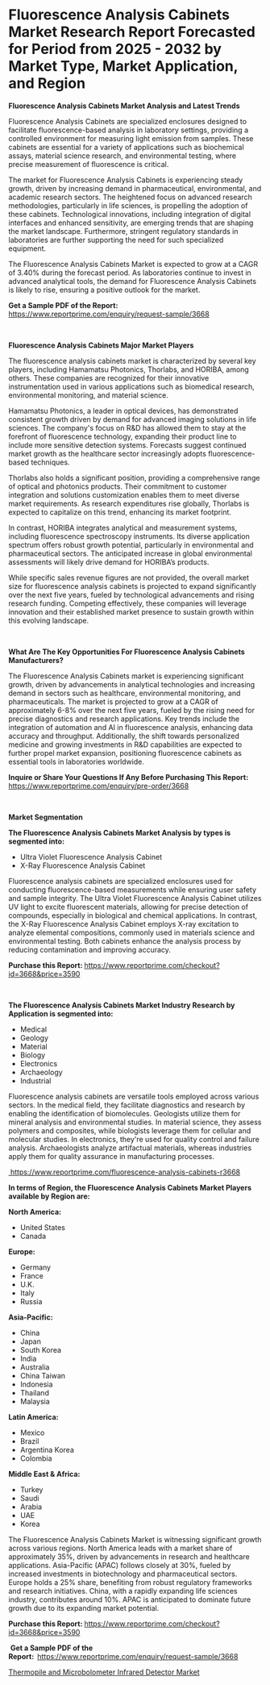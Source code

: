 <p><h1>Fluorescence Analysis Cabinets Market Research Report Forecasted for Period from 2025 -  2032 by Market Type, Market Application, and Region</h1></p><p><strong>Fluorescence Analysis Cabinets Market Analysis and Latest Trends</strong></p>
<p><p>Fluorescence Analysis Cabinets are specialized enclosures designed to facilitate fluorescence-based analysis in laboratory settings, providing a controlled environment for measuring light emission from samples. These cabinets are essential for a variety of applications such as biochemical assays, material science research, and environmental testing, where precise measurement of fluorescence is critical.</p><p>The market for Fluorescence Analysis Cabinets is experiencing steady growth, driven by increasing demand in pharmaceutical, environmental, and academic research sectors. The heightened focus on advanced research methodologies, particularly in life sciences, is propelling the adoption of these cabinets. Technological innovations, including integration of digital interfaces and enhanced sensitivity, are emerging trends that are shaping the market landscape. Furthermore, stringent regulatory standards in laboratories are further supporting the need for such specialized equipment.</p><p>The Fluorescence Analysis Cabinets Market is expected to grow at a CAGR of 3.40% during the forecast period. As laboratories continue to invest in advanced analytical tools, the demand for Fluorescence Analysis Cabinets is likely to rise, ensuring a positive outlook for the market.</p></p>
<p><strong>Get a Sample PDF of the Report:&nbsp;</strong> <a href="https://www.reportprime.com/enquiry/request-sample/3668?utm_campaign=2319&utm_medium=2&utm_source=Github&utm_content=ia&utm_term=18032025&utm_id=fluorescence-analysis-cabinets">https://www.reportprime.com/enquiry/request-sample/3668</a></p>
<p>&nbsp;</p>
<p><strong>Fluorescence Analysis Cabinets Major Market Players</strong></p>
<p><p>The fluorescence analysis cabinets market is characterized by several key players, including Hamamatsu Photonics, Thorlabs, and HORIBA, among others. These companies are recognized for their innovative instrumentation used in various applications such as biomedical research, environmental monitoring, and material science.</p><p>Hamamatsu Photonics, a leader in optical devices, has demonstrated consistent growth driven by demand for advanced imaging solutions in life sciences. The company's focus on R&D has allowed them to stay at the forefront of fluorescence technology, expanding their product line to include more sensitive detection systems. Forecasts suggest continued market growth as the healthcare sector increasingly adopts fluorescence-based techniques.</p><p>Thorlabs also holds a significant position, providing a comprehensive range of optical and photonics products. Their commitment to customer integration and solutions customization enables them to meet diverse market requirements. As research expenditures rise globally, Thorlabs is expected to capitalize on this trend, enhancing its market footprint.</p><p>In contrast, HORIBA integrates analytical and measurement systems, including fluorescence spectroscopy instruments. Its diverse application spectrum offers robust growth potential, particularly in environmental and pharmaceutical sectors. The anticipated increase in global environmental assessments will likely drive demand for HORIBA’s products.</p><p>While specific sales revenue figures are not provided, the overall market size for fluorescence analysis cabinets is projected to expand significantly over the next five years, fueled by technological advancements and rising research funding. Competing effectively, these companies will leverage innovation and their established market presence to sustain growth within this evolving landscape.</p></p>
<p>&nbsp;</p>
<p><strong>What Are The Key Opportunities For Fluorescence Analysis Cabinets Manufacturers?</strong></p>
<p><p>The Fluorescence Analysis Cabinets market is experiencing significant growth, driven by advancements in analytical technologies and increasing demand in sectors such as healthcare, environmental monitoring, and pharmaceuticals. The market is projected to grow at a CAGR of approximately 6-8% over the next five years, fueled by the rising need for precise diagnostics and research applications. Key trends include the integration of automation and AI in fluorescence analysis, enhancing data accuracy and throughput. Additionally, the shift towards personalized medicine and growing investments in R&D capabilities are expected to further propel market expansion, positioning fluorescence cabinets as essential tools in laboratories worldwide.</p></p>
<p><strong>Inquire or Share Your Questions If Any Before Purchasing This Report:</strong> <a href="https://www.reportprime.com/enquiry/pre-order/3668?utm_campaign=2319&utm_medium=2&utm_source=Github&utm_content=ia&utm_term=18032025&utm_id=fluorescence-analysis-cabinets">https://www.reportprime.com/enquiry/pre-order/3668</a></p>
<p>&nbsp;</p>
<p><strong>Market Segmentation</strong></p>
<p><strong>The Fluorescence Analysis Cabinets Market Analysis by types is segmented into:</strong></p>
<p><ul><li>Ultra Violet Fluorescence Analysis Cabinet</li><li>X-Ray Fluorescence Analysis Cabinet</li></ul></p>
<p><p>Fluorescence analysis cabinets are specialized enclosures used for conducting fluorescence-based measurements while ensuring user safety and sample integrity. The Ultra Violet Fluorescence Analysis Cabinet utilizes UV light to excite fluorescent materials, allowing for precise detection of compounds, especially in biological and chemical applications. In contrast, the X-Ray Fluorescence Analysis Cabinet employs X-ray excitation to analyze elemental compositions, commonly used in materials science and environmental testing. Both cabinets enhance the analysis process by reducing contamination and improving accuracy.</p></p>
<p><strong>Purchase this Report:&nbsp;</strong><a href="https://www.reportprime.com/checkout?id=3668&price=3590&utm_campaign=2319&utm_medium=2&utm_source=Github&utm_content=ia&utm_term=18032025&utm_id=fluorescence-analysis-cabinets">https://www.reportprime.com/checkout?id=3668&price=3590</a></p>
<p>&nbsp;</p>
<p><strong>The Fluorescence Analysis Cabinets Market Industry Research by Application is segmented into:</strong></p>
<p><ul><li>Medical</li><li>Geology</li><li>Material</li><li>Biology</li><li>Electronics</li><li>Archaeology</li><li>Industrial</li></ul></p>
<p><p>Fluorescence analysis cabinets are versatile tools employed across various sectors. In the medical field, they facilitate diagnostics and research by enabling the identification of biomolecules. Geologists utilize them for mineral analysis and environmental studies. In material science, they assess polymers and composites, while biologists leverage them for cellular and molecular studies. In electronics, they're used for quality control and failure analysis. Archaeologists analyze artifactual materials, whereas industries apply them for quality assurance in manufacturing processes.</p></p>
<p><a href="https://www.reportprime.com/fluorescence-analysis-cabinets-r3668?utm_campaign=2319&utm_medium=2&utm_source=Github&utm_content=ia&utm_term=18032025&utm_id=fluorescence-analysis-cabinets">&nbsp;https://www.reportprime.com/fluorescence-analysis-cabinets-r3668</a></p>
<p><strong>In terms of Region, the Fluorescence Analysis Cabinets Market Players available by Region are:</strong></p>
<p>
    <p> <strong> North America: </strong>
        <ul>
            <li>United States</li>
            <li>Canada</li>
        </ul>
        </p> 
    <p> <strong> Europe: </strong>
        <ul>
            <li>Germany</li>
            <li>France</li>
            <li>U.K.</li>
            <li>Italy</li>
            <li>Russia</li>
        </ul>
        </p> 
    <p> <strong> Asia-Pacific: </strong>
        <ul>
            <li>China</li>
            <li>Japan</li>
            <li>South Korea</li>
            <li>India</li>
            <li>Australia</li>
            <li>China Taiwan</li>
            <li>Indonesia</li>
            <li>Thailand</li>
            <li>Malaysia</li>
        </ul>
        </p> 
    <p> <strong> Latin America: </strong>
        <ul>
            <li>Mexico</li>
            <li>Brazil</li>
            <li>Argentina Korea</li>
            <li>Colombia</li>
        </ul>
        </p> 
    <p> <strong> Middle East & Africa: </strong>
        <ul>
            <li>Turkey</li>
            <li>Saudi</li>
            <li>Arabia</li>
            <li>UAE</li>
            <li>Korea</li>
        </ul>
    </p>
    </p>
<p><p>The Fluorescence Analysis Cabinets Market is witnessing significant growth across various regions. North America leads with a market share of approximately 35%, driven by advancements in research and healthcare applications. Asia-Pacific (APAC) follows closely at 30%, fueled by increased investments in biotechnology and pharmaceutical sectors. Europe holds a 25% share, benefiting from robust regulatory frameworks and research initiatives. China, with a rapidly expanding life sciences industry, contributes around 10%. APAC is anticipated to dominate future growth due to its expanding market potential.</p></p>
<p><strong>Purchase this Report: </strong><a href="https://www.reportprime.com/checkout?id=3668&price=3590&utm_campaign=2319&utm_medium=2&utm_source=Github&utm_content=ia&utm_term=18032025&utm_id=fluorescence-analysis-cabinets">https://www.reportprime.com/checkout?id=3668&price=3590</a></p>
<p>&nbsp;<strong>Get a Sample PDF of the Report:&nbsp;&nbsp;</strong><a href="https://www.reportprime.com/enquiry/request-sample/3668?utm_campaign=2319&utm_medium=2&utm_source=Github&utm_content=ia&utm_term=18032025&utm_id=fluorescence-analysis-cabinets">https://www.reportprime.com/enquiry/request-sample/3668</a></p>
<p><strong></strong></p>
<p><p><a href="https://github.com/janotjuljo/Market-Research-Report-List-1/blob/main/thermopile-and-microbolometer-infrared-detector-market.md?utm_campaign=2319&utm_medium=2&utm_source=Github&utm_content=ia&utm_term=18032025&utm_id=fluorescence-analysis-cabinets">Thermopile and Microbolometer Infrared Detector Market</a></p></p>